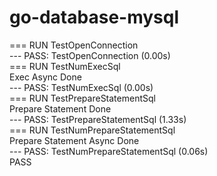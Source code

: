 # go-database-mysql

=== RUN   TestOpenConnection<br/>
--- PASS: TestOpenConnection (0.00s)<br/>
=== RUN   TestNumExecSql<br/>
Exec Async Done<br/>
--- PASS: TestNumExecSql (0.00s)<br/>
=== RUN   TestPrepareStatementSql<br/>
Prepare Statement Done<br/>
--- PASS: TestPrepareStatementSql (1.33s)<br/>
=== RUN   TestNumPrepareStatementSql<br/>
Prepare Statement Async Done<br/>
--- PASS: TestNumPrepareStatementSql (0.06s)<br/>
PASS<br/>
